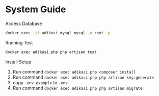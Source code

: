 # System Guide

Access Database

```bash
docker exec -it adikasi.mysql mysql -u root -p
```

Running Test

```bash
docker exec adikasi.php php artisan test
```

Install Setup

1. Run command `docker exec adikasi.php composer install`
2. Run command `docker exec adikasi.php php artisan key:generate`
3. copy `.env.example` to `.env`
4. Run command `docker exec adikasi.php php artisan migrate`
